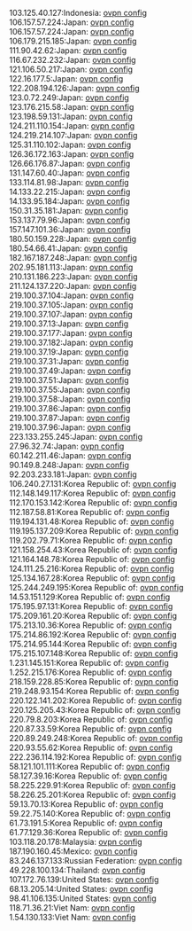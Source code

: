 103.125.40.127:Indonesia: [ovpn config](vpn/103_125_40_127.ovpn)  
106.157.57.224:Japan: [ovpn config](vpn/106_157_57_224.ovpn)  
106.157.57.224:Japan: [ovpn config](vpn/106_157_57_224.ovpn)  
106.179.215.185:Japan: [ovpn config](vpn/106_179_215_185.ovpn)  
111.90.42.62:Japan: [ovpn config](vpn/111_90_42_62.ovpn)  
116.67.232.232:Japan: [ovpn config](vpn/116_67_232_232.ovpn)  
121.106.50.217:Japan: [ovpn config](vpn/121_106_50_217.ovpn)  
122.16.177.5:Japan: [ovpn config](vpn/122_16_177_5.ovpn)  
122.208.194.126:Japan: [ovpn config](vpn/122_208_194_126.ovpn)  
123.0.72.249:Japan: [ovpn config](vpn/123_0_72_249.ovpn)  
123.176.215.58:Japan: [ovpn config](vpn/123_176_215_58.ovpn)  
123.198.59.131:Japan: [ovpn config](vpn/123_198_59_131.ovpn)  
124.211.110.154:Japan: [ovpn config](vpn/124_211_110_154.ovpn)  
124.219.214.107:Japan: [ovpn config](vpn/124_219_214_107.ovpn)  
125.31.110.102:Japan: [ovpn config](vpn/125_31_110_102.ovpn)  
126.36.172.163:Japan: [ovpn config](vpn/126_36_172_163.ovpn)  
126.66.176.87:Japan: [ovpn config](vpn/126_66_176_87.ovpn)  
131.147.60.40:Japan: [ovpn config](vpn/131_147_60_40.ovpn)  
133.114.81.98:Japan: [ovpn config](vpn/133_114_81_98.ovpn)  
14.133.22.215:Japan: [ovpn config](vpn/14_133_22_215.ovpn)  
14.133.95.184:Japan: [ovpn config](vpn/14_133_95_184.ovpn)  
150.31.35.181:Japan: [ovpn config](vpn/150_31_35_181.ovpn)  
153.137.79.96:Japan: [ovpn config](vpn/153_137_79_96.ovpn)  
157.147.101.36:Japan: [ovpn config](vpn/157_147_101_36.ovpn)  
180.50.159.228:Japan: [ovpn config](vpn/180_50_159_228.ovpn)  
180.54.66.41:Japan: [ovpn config](vpn/180_54_66_41.ovpn)  
182.167.187.248:Japan: [ovpn config](vpn/182_167_187_248.ovpn)  
202.95.181.113:Japan: [ovpn config](vpn/202_95_181_113.ovpn)  
210.131.186.223:Japan: [ovpn config](vpn/210_131_186_223.ovpn)  
211.124.137.220:Japan: [ovpn config](vpn/211_124_137_220.ovpn)  
219.100.37.104:Japan: [ovpn config](vpn/219_100_37_104.ovpn)  
219.100.37.105:Japan: [ovpn config](vpn/219_100_37_105.ovpn)  
219.100.37.107:Japan: [ovpn config](vpn/219_100_37_107.ovpn)  
219.100.37.13:Japan: [ovpn config](vpn/219_100_37_13.ovpn)  
219.100.37.177:Japan: [ovpn config](vpn/219_100_37_177.ovpn)  
219.100.37.182:Japan: [ovpn config](vpn/219_100_37_182.ovpn)  
219.100.37.19:Japan: [ovpn config](vpn/219_100_37_19.ovpn)  
219.100.37.31:Japan: [ovpn config](vpn/219_100_37_31.ovpn)  
219.100.37.49:Japan: [ovpn config](vpn/219_100_37_49.ovpn)  
219.100.37.51:Japan: [ovpn config](vpn/219_100_37_51.ovpn)  
219.100.37.55:Japan: [ovpn config](vpn/219_100_37_55.ovpn)  
219.100.37.58:Japan: [ovpn config](vpn/219_100_37_58.ovpn)  
219.100.37.86:Japan: [ovpn config](vpn/219_100_37_86.ovpn)  
219.100.37.87:Japan: [ovpn config](vpn/219_100_37_87.ovpn)  
219.100.37.96:Japan: [ovpn config](vpn/219_100_37_96.ovpn)  
223.133.255.245:Japan: [ovpn config](vpn/223_133_255_245.ovpn)  
27.96.32.74:Japan: [ovpn config](vpn/27_96_32_74.ovpn)  
60.142.211.46:Japan: [ovpn config](vpn/60_142_211_46.ovpn)  
90.149.8.248:Japan: [ovpn config](vpn/90_149_8_248.ovpn)  
92.203.233.181:Japan: [ovpn config](vpn/92_203_233_181.ovpn)  
106.240.27.131:Korea Republic of: [ovpn config](vpn/106_240_27_131.ovpn)  
112.148.149.117:Korea Republic of: [ovpn config](vpn/112_148_149_117.ovpn)  
112.170.153.142:Korea Republic of: [ovpn config](vpn/112_170_153_142.ovpn)  
112.187.58.81:Korea Republic of: [ovpn config](vpn/112_187_58_81.ovpn)  
119.194.131.48:Korea Republic of: [ovpn config](vpn/119_194_131_48.ovpn)  
119.195.137.209:Korea Republic of: [ovpn config](vpn/119_195_137_209.ovpn)  
119.202.79.71:Korea Republic of: [ovpn config](vpn/119_202_79_71.ovpn)  
121.158.254.43:Korea Republic of: [ovpn config](vpn/121_158_254_43.ovpn)  
121.164.148.78:Korea Republic of: [ovpn config](vpn/121_164_148_78.ovpn)  
124.111.25.216:Korea Republic of: [ovpn config](vpn/124_111_25_216.ovpn)  
125.134.167.28:Korea Republic of: [ovpn config](vpn/125_134_167_28.ovpn)  
125.244.249.195:Korea Republic of: [ovpn config](vpn/125_244_249_195.ovpn)  
14.53.151.129:Korea Republic of: [ovpn config](vpn/14_53_151_129.ovpn)  
175.195.97.131:Korea Republic of: [ovpn config](vpn/175_195_97_131.ovpn)  
175.209.161.20:Korea Republic of: [ovpn config](vpn/175_209_161_20.ovpn)  
175.213.10.36:Korea Republic of: [ovpn config](vpn/175_213_10_36.ovpn)  
175.214.86.192:Korea Republic of: [ovpn config](vpn/175_214_86_192.ovpn)  
175.214.95.144:Korea Republic of: [ovpn config](vpn/175_214_95_144.ovpn)  
175.215.107.148:Korea Republic of: [ovpn config](vpn/175_215_107_148.ovpn)  
1.231.145.151:Korea Republic of: [ovpn config](vpn/1_231_145_151.ovpn)  
1.252.215.176:Korea Republic of: [ovpn config](vpn/1_252_215_176.ovpn)  
218.159.228.85:Korea Republic of: [ovpn config](vpn/218_159_228_85.ovpn)  
219.248.93.154:Korea Republic of: [ovpn config](vpn/219_248_93_154.ovpn)  
220.122.141.202:Korea Republic of: [ovpn config](vpn/220_122_141_202.ovpn)  
220.125.205.43:Korea Republic of: [ovpn config](vpn/220_125_205_43.ovpn)  
220.79.8.203:Korea Republic of: [ovpn config](vpn/220_79_8_203.ovpn)  
220.87.33.59:Korea Republic of: [ovpn config](vpn/220_87_33_59.ovpn)  
220.89.249.248:Korea Republic of: [ovpn config](vpn/220_89_249_248.ovpn)  
220.93.55.62:Korea Republic of: [ovpn config](vpn/220_93_55_62.ovpn)  
222.236.114.192:Korea Republic of: [ovpn config](vpn/222_236_114_192.ovpn)  
58.121.101.111:Korea Republic of: [ovpn config](vpn/58_121_101_111.ovpn)  
58.127.39.16:Korea Republic of: [ovpn config](vpn/58_127_39_16.ovpn)  
58.225.229.91:Korea Republic of: [ovpn config](vpn/58_225_229_91.ovpn)  
58.226.25.201:Korea Republic of: [ovpn config](vpn/58_226_25_201.ovpn)  
59.13.70.13:Korea Republic of: [ovpn config](vpn/59_13_70_13.ovpn)  
59.22.75.140:Korea Republic of: [ovpn config](vpn/59_22_75_140.ovpn)  
61.73.191.5:Korea Republic of: [ovpn config](vpn/61_73_191_5.ovpn)  
61.77.129.36:Korea Republic of: [ovpn config](vpn/61_77_129_36.ovpn)  
103.118.20.178:Malaysia: [ovpn config](vpn/103_118_20_178.ovpn)  
187.190.160.45:Mexico: [ovpn config](vpn/187_190_160_45.ovpn)  
83.246.137.133:Russian Federation: [ovpn config](vpn/83_246_137_133.ovpn)  
49.228.100.134:Thailand: [ovpn config](vpn/49_228_100_134.ovpn)  
107.172.76.139:United States: [ovpn config](vpn/107_172_76_139.ovpn)  
68.13.205.14:United States: [ovpn config](vpn/68_13_205_14.ovpn)  
98.41.106.135:United States: [ovpn config](vpn/98_41_106_135.ovpn)  
118.71.36.21:Viet Nam: [ovpn config](vpn/118_71_36_21.ovpn)  
1.54.130.133:Viet Nam: [ovpn config](vpn/1_54_130_133.ovpn)  
